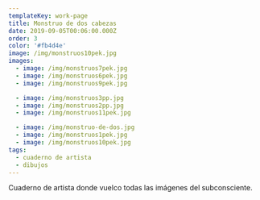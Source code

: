 ```yaml
---
templateKey: work-page
title: Monstruo de dos cabezas
date: 2019-09-05T00:06:00.000Z
order: 3
color: '#fb4d4e'
image: /img/monstruos10pek.jpg
images:
  - image: /img/monstruos7pek.jpg
  - image: /img/monstruos6pek.jpg
  - image: /img/monstruos9pek.jpg

  - image: /img/monstruos3pp.jpg
  - image: /img/monstruos2pp.jpg
  - image: /img/monstruos11pek.jpg

  - image: /img/monstruo-de-dos.jpg
  - image: /img/monstruos1pek.jpg
  - image: /img/monstruos10pek.jpg
tags:
  - cuaderno de artista
  - dibujos
---
```

Cuaderno de artista donde vuelco todas las imágenes del subconsciente.
